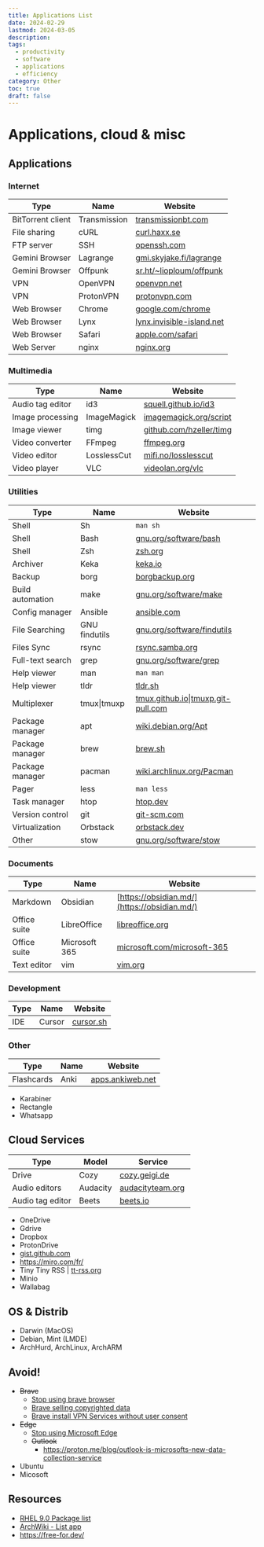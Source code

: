 ```yaml
---
title: Applications List
date: 2024-02-29
lastmod: 2024-03-05
description:
tags:
  - productivity
  - software
  - applications
  - efficiency
category: Other
toc: true
draft: false
---
```


# Applications, cloud & misc

## Applications

### Internet

| Type              | Name         | Website                                                         |
| ----------------- | ------------ | --------------------------------------------------------------- |
| BitTorrent client | Transmission | [transmissionbt.com](https://transmissionbt.com/)               |
| File sharing      | cURL         | [curl.haxx.se](https://curl.haxx.se/)                           |
| FTP server        | SSH          | [openssh.com](https://www.openssh.com/)                         |
| Gemini Browser    | Lagrange     | [gmi.skyjake.fi/lagrange](https://gmi.skyjake.fi/lagrange)      |
| Gemini Browser    | Offpunk      | [sr.ht/~lioploum/offpunk](https://sr.ht/~lioploum/offpunk/)     |
| VPN               | OpenVPN      | [openvpn.net](https://openvpn.net/)                             |
| VPN               | ProtonVPN    | [protonvpn.com](https://protonvpn.com/)                         |
| Web Browser       | Chrome       | [google.com/chrome](https://www.google.com/chrome/)             |
| Web Browser       | Lynx         | [lynx.invisible-island.net](https://lynx.invisible-island.net/) |
| Web Browser       | Safari       | [apple.com/safari](https://www.apple.com/safari/)               |
| Web Server        | nginx        | [nginx.org](https://nginx.org/)                                 |

### Multimedia

| Type             | Name        | Website                                                                |
| ---------------- | ----------- | ---------------------------------------------------------------------- |
| Audio tag editor | id3         | [squell.github.io/id3](https://squell.github.io/id3/)                  |
| Image processing | ImageMagick | [imagemagick.org/script](https://www.imagemagick.org/script/index.php) |
| Image viewer     | timg        | [github.com/hzeller/timg](https://github.com/hzeller/timg)             |
| Video converter  | FFmpeg      | [ffmpeg.org](https://ffmpeg.org/)                                      |
| Video editor     | LosslessCut | [mifi.no/losslesscut](https://mifi.no/losslesscut/)                    |
| Video player     | VLC         | [videolan.org/vlc](https://www.videolan.org/vlc/)                      |

### Utilities

| Type             | Name          | Website                                                                                     |
| ---------------- | ------------- | ------------------------------------------------------------------------------------------- |
| Shell            | Sh            | `man sh`                                                                                    |
| Shell            | Bash          | [gnu.org/software/bash](https://www.gnu.org/software/bash/)                                 |
| Shell            | Zsh           | [zsh.org](https://www.zsh.org/)                                                             |
| Archiver         | Keka          | [keka.io](https://www.keka.io/en/)                                                          |
| Backup           | borg          | [borgbackup.org](https://www.borgbackup.org/)                                               |
| Build automation | make          | [gnu.org/software/make](https://www.gnu.org/software/make/)                                 |
| Config manager   | Ansible       | [ansible.com](https://www.ansible.com/)                                                     |
| File Searching   | GNU findutils | [gnu.org/software/findutils](https://www.gnu.org/software/findutils/)                       |
| Files Sync       | rsync         | [rsync.samba.org](https://rsync.samba.org/)                                                 |
| Full-text search | grep          | [gnu.org/software/grep](https://www.gnu.org/software/grep/)                                 |
| Help viewer      | man           | `man man`                                                                                   |
| Help viewer      | tldr          | [tldr.sh](https://tldr.sh/)                                                                 |
| Multiplexer      | tmux\|tmuxp   | [tmux.github.io](https://tmux.github.io/)\|[tmuxp.git-pull.com](https://tmuxp.git-pull.com) |
| Package manager  | apt           | [wiki.debian.org/Apt](https://wiki.debian.org/Apt)                                          |
| Package manager  | brew          | [brew.sh](https://brew.sh)                                                                  |
| Package manager  | pacman        | [wiki.archlinux.org/Pacman](https://wiki.archlinux.org/title/Pacman)                        |
| Pager            | less          | `man less`                                                                                  |
| Task manager     | htop          | [htop.dev](https://htop.dev)                                                                |
| Version control  | git           | [git-scm.com](https://git-scm.com)                                                          |
| Virtualization   | Orbstack      | [orbstack.dev](https://orbstack.dev)                                                        |
| Other            | stow          | [gnu.org/software/stow](https://www.gnu.org/software/stow/)                                 |

### Documents

| Type         | Name          | Website                                                                |
| ------------ | ------------- | ---------------------------------------------------------------------- |
| Markdown     | Obsidian      | [https://obsidian.md/](https://obsidian.md/)                           |
| Office suite | LibreOffice   | [libreoffice.org](https://www.libreoffice.org/)                        |
| Office suite | Microsoft 365 | [microsoft.com/microsoft-365](https://www.microsoft.com/microsoft-365) |
| Text editor  | vim           | [vim.org](https://www.vim.org/)                                        |

### Development

| Type | Name   | Website                        |
| ---- | ------ | ------------------------------ |
| IDE  | Cursor | [cursor.sh](https://cursor.sh) |

<!--
### Security
### Science
-->

### Other

| Type       | Name | Website                                       |
| ---------- | ---- | --------------------------------------------- |
| Flashcards | Anki | [apps.ankiweb.net](https://apps.ankiweb.net/) |

- Karabiner
- Rectangle
- Whatsapp

<!--
### Not used but usefull

#### Internet

| Type              | Name        | Website                                                                                        |
| ----------------- | ----------- | ---------------------------------------------------------------------------------------------- |
| VPN               | Mullvald    | [mullvad.net](https://mullvad.net/)                                                            |
| Proxy cache       | Varnish     | [varnish-cache.org](https://varnish-cache.org/)                                                |
| Web Browser       | Chromium    | [chromium.org](https://www.chromium.org/)                                                      |
| Web Browser       | Firefox     | [mozilla.com/firefox](https://mozilla.com/firefox/)                                            |
| Web Browser       | Opera       | [opera.com](https://opera.com/)                                                                |
| Web Server        | Apache HTTP | [httpd.apache.org](https://httpd.apache.org/)                                                  |
| Web Server        | Traefik     | [traefik.io/traefik](https://traefik.io/traefik/)                                              |
| File sharing      | HTTPie      | [github.com/httpie/httpie](https://github.com/httpie/httpie)                                   |
| File sharing      | wget        | [gnu.org/software/wget](https://www.gnu.org/software/wget/)                                    |
| Cloud sync client | aws-cli     | [aws.amazon.com/cli](https://aws.amazon.com/cli/)                                              |
| FTP client        | FileZilla   | [filezilla-project.org](https://filezilla-project.org/)                                        |
| FTP client        | Putty       | [chiark.greenend.org.uk/~sgtatham/putty](https://www.chiark.greenend.org.uk/~sgtatham/putty/)  |

#### Utilities

| Type            | Name               | Website                                                   |
| --------------- | ------------------ | --------------------------------------------------------- |
| Archiver        | 7zip               |                                                           |
| Terminal        | Terminator         | [gnome-terminator.org](https://gnome-terminator.org/)     |
| Diff / Merge    | meld               |                                                           |
| IDE             | VSCodium           |                                                           |
|                 | Midnight Commander | [midnight-commander.org](https://midnight-commander.org/) |
| Version Control | svn                |                                                           |
| Version Control | mercurial          |                                                           |

#### Other

- WeChat

### Not tested yet

#### Internet

| Type              | Name                   | Website                                                                                                      |
| ----------------- | ---------------------- | ------------------------------------------------------------------------------------------------------------ |
| Proxy server      | Brook                  | [txthinking.github.io/brook](https://txthinking.github.io/brook/)                                            |
| Proxy server      | Geph                   | [geph.io](https://geph.io/en/)                                                                               |
|                   | Arti                   | [gitlab.torproject.org/tpo/core/arti](https://gitlab.torproject.org/tpo/core/arti)                           |
|                   | Tor                    | [torproject.org](https://www.torproject.org/)                                                                |
| Web Browser       | Canary                 | [google.com/chrome/canary](https://www.google.com/chrome/canary/)                                            |
| Web Browser       | Catalyst               | [getcatalyst.eu.org](https://getcatalyst.eu.org/)                                                            |
| Web Browser       | Min                    | [minbrowser.org](https://minbrowser.org/)                                                                    |
| Web Browser       | Ungoogled Chromium     | [github.com/ungoogled-software/ungoogled-chromium](https://github.com/ungoogled-software/ungoogled-chromium) |
| Web Browser       | Vivaldi                | [vivaldi.com](https://vivaldi.com/)                                                                          |
| Gemini Browser    | Amfora                 | [github.com/makeworld-the-better-one/amfora](https://github.com/makeworld-the-better-one/amfora)             |
| Gemini Browser    | Bombabillo             | [bombadillo.colorfield.space](https://bombadillo.colorfield.space/)                                          |
| Gemini Browser    | Geopard                | [github.com/ranfdev/Geopard](https://github.com/ranfdev/Geopard)                                             |
| Web Server        | Caddy                  | [caddyserver.com](https://caddyserver.com/)                                                                  |
| Web Server        | darkhttpd              | [unix4lyfe.org/darkhttpd](https://unix4lyfe.org/darkhttpd/)                                                  |
| Web Server        | Python lib http.server | [docs.python.org/3/library/http.server.html](https://docs.python.org/3/library/http.server.html)             |
| Web Server        | quark                  | [tools.suckless.org/quark](https://tools.suckless.org/quark/)                                                |
| Web Server        | webhook                | [github.com/adnanh/webhook](https://github.com/adnanh/webhook)                                               |
| Web Perf test     | Vegeta                 | [github.com/tsenart/vegeta](https://github.com/tsenart/vegeta)                                               |
| Cloud storage     | Cozy                   | [cozy.io](https://cozy.io/)                                                                                  |
| Cloud storage     | NextCloud              | [nextcloud.com](https://nextcloud.com/)                                                                      |
| Cloud storage     | Pydio                  | [pydio.com](https://pydio.com/en)                                                                            |
| Cloud storage     | Seafile                | [seafile.com](https://www.seafile.com/en/home/)                                                              |
| Cloud sync client | Rclone                 | [rclone.org](https://rclone.org/)                                                                            |
| Cloud sync client | Rclone Browser         | [github.com/kapitainsky/RcloneBrowser](https://github.com/kapitainsky/RcloneBrowser)                         |
| Cloud sync client | Gdrive 3               | [github.com/glotlabs/gdrive](https://github.com/glotlabs/gdrive)                                             |
| Cloud sync client | Baidu Netdisk          | [pan.baidu.com](https://pan.baidu.com/)                                                                      |
| Cloud sync client | Backblaze B2           | [backblaze.com/b2/cloud-storage.html](https://www.backblaze.com/b2/cloud-storage.html)                       |
| Cloud sync client | Baidu Netdisk          | [pan.baidu.com](https://pan.baidu.com/)                                                                      |
| Cloud sync client | Cozy Drive             | [cozy-labs.github.io/cozy-desktop](https://cozy-labs.github.io/cozy-desktop/)                                |
| Cloud sync client | Dropbox                | [dropbox.com](https://www.dropbox.com/)                                                                      |
| Cloud sync client | Nextcloud Client       | [nextcloud.com](https://nextcloud.com/)                                                                      |
| Cloud sync client | OneDrive               | [https://github.com/skilion/onedrive](https://github.com/skilion/onedrive)                                   |
| Cloud sync client | PydioSync              | [pydio.com](https://pydio.com/)                                                                              |
| Cloud sync client | Seafile Client         | [seafile.com](https://www.seafile.com/)                                                                      |
| Blog engine       | Diaspora               | [diasporafoundation.org](https://diasporafoundation.org/)                                                    |

- https://sqlgpt.cn/en
- dbeaver
- https://harlequin.sh
- pgcli

#### Multimedia

| Type             | Name     | Website                                            |
| ---------------- | -------- | -------------------------------------------------- |
| Audio players    | Cozy     | [cozy.geigi.de](https://cozy.geigi.de/)            |
| Audio editors    | Audacity | [audacityteam.org](https://www.audacityteam.org/)  |
| Audio tag editor | Beets    | [beets.io](https://beets.io/)                      |

#### Utilities

- https://www.syncany.org
- rename
- f2 [https://github.com/ayoisaiah/f2](https://github.com/ayoisaiah/f2)
- jq JSON tool [https://stedolan.github.io/jq/](https://stedolan.github.io/jq/)

##### Code forge clients

- **git-open** [https://github.com/paulirish/git-open](https://github.com/paulirish/git-open)
- **github-cli** [https://github.com/cli/cli](https://github.com/cli/cli)
- **hub** [https://hub.github.com](https://hub.github.com/)

#### Build automation

- Bazel [https://bazel.build/](https://bazel.build/)
- Phing [https://www.phing.info/](https://www.phing.info/)

#### API documentation browsers
zeal ?
-->

## Cloud Services

| Type             | Model    | Service                                            |
| ---------------- | -------- | -------------------------------------------------- |
| Drive            | Cozy     | [cozy.geigi.de](https://cozy.geigi.de/)            |
| Audio editors    | Audacity | [audacityteam.org](https://www.audacityteam.org/)  |
| Audio tag editor | Beets    | [beets.io](https://beets.io/)                      |

- OneDrive
- Gdrive
- Dropbox
- ProtonDrive
- [gist.github.com](https://gist.github.com/)
- https://miro.com/fr/
- Tiny Tiny RSS | [tt-rss.org](https://tt-rss.org/)
- Minio
- Wallabag

## OS & Distrib

- Darwin (MacOS)
- Debian, Mint (LMDE)
- ArchHurd, ArchLinux, ArchARM

## Avoid!

- ~~Brave~~
  - [Stop using brave browser](https://www.spacebar.news/stop-using-brave-browser/)
  - [Brave selling copyrighted data](https://stackdiary.com/brave-selling-copyrighted-data-for-ai-training/)
  - [Brave install VPN Services without user consent](https://www.ghacks.net/2023/10/18/brave-is-installing-vpn-services-without-user-consent/)
- ~~Edge~~
  - [Stop using Microsoft Edge](https://www.howtogeek.com/888506/stop-using-microsoft-edge/)
  - ~~Outlook~~
	  - https://proton.me/blog/outlook-is-microsofts-new-data-collection-service
- Ubuntu
- Micosoft

## Resources

- [RHEL 9.0 Package list](https://access.redhat.com/documentation/en-us/red_hat_enterprise_linux/9/html/package_manifest/repositories)
- [ArchWiki - List app](https://wiki.archlinux.org/title/List_of_applications)
- https://free-for.dev/
